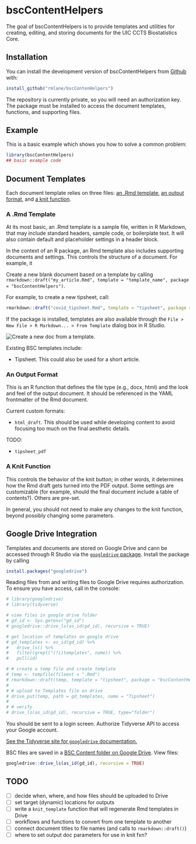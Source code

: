 
<!-- README.md is generated from README.Rmd. Please edit that file -->

# bscContentHelpers

<!-- badges: start -->
<!-- badges: end -->

The goal of bscContentHelpers is to provide templates and utilities for
creating, editing, and storing documents for the UIC CCTS Biostatistics
Core.

## Installation

You can install the development version of bscContentHelpers from
[Github](https://github.com/) with:

``` r
install_github("rmlane/bscContenHelpers")
```

The repository is currently private, so you will need an authorization
key. The package must be installed to access the document templates,
functions, and supporting files.

## Example

This is a basic example which shows you how to solve a common problem:

``` r
library(bscContentHelpers)
## basic example code
```

## Document Templates

Each document template relies on three files: [an .Rmd
template](#rmd-template), [an output format](#output-format), and [a
knit function](#knit-function).

### A .Rmd Template

At its most basic, an .Rmd template is a sample file, written in R
Markdown, that may include standard headers, sample code, or boilerplate
text. It will also contain default and placeholder settings in a header
block.

In the context of an R package, an Rmd template also includes supporting
documents and settings. This controls the structure of a document. For
example, it

Create a new blank document based on a template by calling
`rmarkdown::draft("my_article.Rmd", template = "template_name", package = "bscContentHelpers")`.

For example, to create a new tipsheet, call:

``` r
rmarkdown::draft("covid_tipsheet.Rmd", template = "tipsheet", package = "bscContentHelpers")
```

If the package is installed, templates are also available through the
`File > New File > R Markdown... > From Template` dialog box in R
Studio.

![Create a new doc from a
template.](man/figures/new_doc_from_template.png)

Existing BSC templates include:

-   Tipsheet. This could also be used for a short article.

### An Output Format

This is an R function that defines the file type (e.g., docx, html) and
the look and feel of the output document. It should be referenced in the
YAML frontmatter of the Rmd document.

Current custom formats:

-   `html_draft`. This should be used while developing content to avoid
    focusing too much on the final aesthetic details.

TODO:

-   `tipsheet_pdf`

### A Knit Function

This controls the behavior of the knit button; in other words, it
determines how the Rmd draft gets turned into the PDF output. Some
settings are customizable (for example, should the final document
include a table of contents?). Others are pre-set.

In general, you should not need to make any changes to the knit
function, beyond possibly changing some parameters.

## Google Drive Integration

Templates and documents are stored on Google Drive and cann be accessed
through R Studio via the [`googledrive`
package](https://googledrive.tidyverse.org/). Install the package by
calling

``` r
install.packages("googledrive")
```

Reading files from and writing files to Google Drive requires
authorization. To ensure you have access, call in the console:

``` r
# library(googledrive)
# library(tidyverse)

# view files in google drive folder
# gd_id <- Sys.getenv("gd_id")
# googledrive::drive_ls(as_id(gd_id), recursive = TRUE)
```

``` r
# get location of templates on google drive
# gd_templates <- as_id(gd_id) %>% 
#   drive_ls() %>% 
#   filter(grepl("(?i)templates", name)) %>% 
#   pull(id)
```

``` r
# # create a temp file and create template 
# temp <- tempfile(fileext = ".Rmd")
# rmarkdown::draft(temp, template = "tipsheet", package = "bscContentHelpers", edit = TRUE)
# 
# # upload to Templates file on drive
# drive_put(temp, path = gd_templates, name = "Tipsheet")
# 
# # verify
# drive_ls(as_id(gd_id), recursive = TRUE, type="folder") 
```

You should be sent to a login screen. Authorize Tidyverse API to access
your Google account.

[See the Tidyverse site for `googledrive`
documentation.](https://googledrive.tidyverse.org/)

BSC files are saved in a [BSC Content folder on Google
Drive](https://drive.google.com/drive/folders/16XepzMyzRAK4pcuET8goearkb0J5GwLP).
View files:

``` r
googledrive::drive_ls(as_id(gd_id), recursive = TRUE)
```

## TODO

-   [ ] decide when, where, and how files should be uploaded to Drive
-   [ ] set target (dynamic) locations for outputs
-   [ ] write a `knit_template` function that will regenerate Rmd
    templates in Drive
-   [ ] workflows and functions to convert from one template to another
-   [ ] connect document titles to file names (and calls to
    `rmarkdown::draft()`)
-   [ ] where to set output doc parameters for use in knit fxn?

